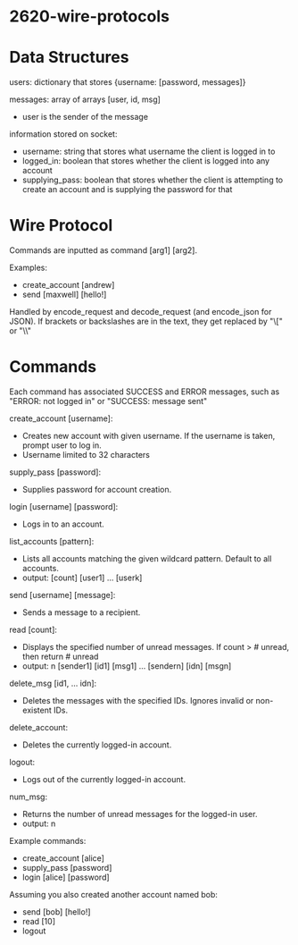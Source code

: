# 2620-wire-protocols

# Data Structures
users: dictionary that stores {username: [password, messages]}

messages: array of arrays [user, id, msg]
- user is the sender of the message

information stored on socket:
- username: string that stores what username the client is logged in to
- logged_in: boolean that stores whether the client is logged into any account
- supplying_pass: boolean that stores whether the client is attempting to create an account and is supplying the password for that

# Wire Protocol

Commands are inputted as command [arg1] [arg2]. 

Examples:
- create_account [andrew]
- send [maxwell] [hello!]

Handled by encode_request and decode_request (and encode_json for JSON). If brackets or backslashes are in the text, they get replaced by "\\\[" or "\\\\"

# Commands

Each command has associated SUCCESS and ERROR messages, such as "ERROR: not logged in" or "SUCCESS: message sent"

create_account [username]:
- Creates new account with given username. If the username is taken, prompt user to log in.
- Username limited to 32 characters

supply_pass [password]:
- Supplies password for account creation.

login [username] [password]:
- Logs in to an account.

list_accounts [pattern]: 
- Lists all accounts matching the given wildcard pattern. Default to all accounts.
- output: [count] [user1] … [userk]
    
send [username] [message]: 
- Sends a message to a recipient.

read [count]: 
- Displays the specified number of unread messages. If count > # unread, then return # unread
- output: n [sender1] [id1] [msg1] … [sendern] [idn] [msgn]
    
delete_msg [id1, … idn]:
- Deletes the messages with the specified IDs. Ignores invalid or non-existent IDs.

delete_account: 
- Deletes the currently logged-in account.

logout: 
- Logs out of the currently logged-in account.

num_msg: 
- Returns the number of unread messages for the logged-in user.
- output: n

Example commands:
- create_account [alice]
- supply_pass [password]
- login [alice] [password]

Assuming you also created another account named bob:
- send [bob] [hello!]
- read [10]
- logout 